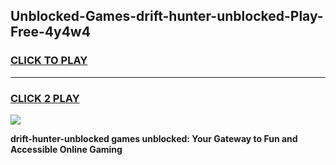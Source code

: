 
## Unblocked-Games-drift-hunter-unblocked-Play-Free-4y4w4
<h3>
<a href="https://premium76.site?title=drift-hunter-unblocked&ref=21A">CLICK TO PLAY</a></h3>
<hr>

<h3>
<a href="https://premium76.site?title=drift-hunter-unblocked&ref=21A">CLICK 2 PLAY</a>
  
</h3>

<a href="https://premium76.site?title=drift-hunter-unblocked&ref=21A"><img src="https://clearcache.store/games.png"></a>


**drift-hunter-unblocked games unblocked: Your Gateway to Fun and Accessible Online Gaming**
